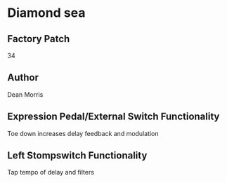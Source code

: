 



# Diamond sea

## Factory Patch


34
## Author


Dean Morris
## Expression Pedal/External Switch Functionality


Toe down increases delay feedback and modulation
## Left Stompswitch Functionality


Tap tempo of delay and filters